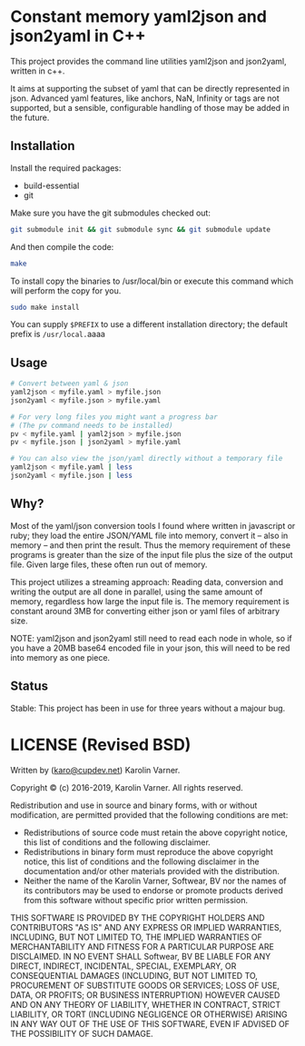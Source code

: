 # Constant memory yaml2json and json2yaml in C++

This project provides the command line utilities yaml2json
and json2yaml, written in c++.

It aims at supporting the subset of yaml that can be
directly represented in json. Advanced yaml features, like
anchors, NaN, Infinity or tags are not supported, but
a sensible, configurable handling of those may be added in
the future.

## Installation

Install the required packages:

- build-essential
- git

Make sure you have the git submodules checked out:

```sh
git submodule init && git submodule sync && git submodule update
```

And then compile the code:

```sh
make
```

To install copy the binaries to /usr/local/bin or execute this command
which will perform the copy for you.

```sh
sudo make install
```

You can supply `$PREFIX` to use a different installation directory; the
default prefix is `/usr/local.`aaaa

## Usage

```sh
# Convert between yaml & json
yaml2json < myfile.yaml > myfile.json
json2yaml < myfile.json > myfile.yaml

# For very long files you might want a progress bar
# (The pv command needs to be installed)
pv < myfile.yaml | yaml2json > myfile.json
pv < myfile.json | json2yaml > myfile.yaml

# You can also view the json/yaml directly without a temporary file
yaml2json < myfile.yaml | less
json2yaml < myfile.json | less
```

## Why?

Most of the yaml/json conversion tools I found where written
in javascript or ruby; they load the entire JSON/YAML file
into memory, convert it – also in memory – and then print
the result.
Thus the memory requirement of these programs is greater
than the size of the input file plus the size of the output
file.
Given large files, these often run out of memory.

This project utilizes a streaming approach: Reading data,
conversion and writing the output are all done in parallel,
using the same amount of memory, regardless how large the
input file is. The memory requirement is constant around 3MB
for converting either json or yaml files of arbitrary size.

NOTE: yaml2json and json2yaml still need to read each node
in whole, so if you have a 20MB base64 encoded file in your
json, this will need to be red into memory as one piece.

## Status

Stable: This project has been in use for three years without a majour bug.

# LICENSE (Revised BSD)

Written by (karo@cupdev.net) Karolin Varner.

Copyright © (c) 2016-2019, Karolin Varner.
All rights reserved.

Redistribution and use in source and binary forms, with or without
modification, are permitted provided that the following conditions are met:
* Redistributions of source code must retain the above copyright
  notice, this list of conditions and the following disclaimer.
* Redistributions in binary form must reproduce the above copyright
  notice, this list of conditions and the following disclaimer in the
  documentation and/or other materials provided with the distribution.
* Neither the name of the Karolin Varner, Softwear, BV nor the
  names of its contributors may be used to endorse or promote products
  derived from this software without specific prior written permission.

THIS SOFTWARE IS PROVIDED BY THE COPYRIGHT HOLDERS AND CONTRIBUTORS "AS IS" AND
ANY EXPRESS OR IMPLIED WARRANTIES, INCLUDING, BUT NOT LIMITED TO, THE IMPLIED
WARRANTIES OF MERCHANTABILITY AND FITNESS FOR A PARTICULAR PURPOSE ARE
DISCLAIMED. IN NO EVENT SHALL Softwear, BV BE LIABLE FOR ANY
DIRECT, INDIRECT, INCIDENTAL, SPECIAL, EXEMPLARY, OR CONSEQUENTIAL DAMAGES
(INCLUDING, BUT NOT LIMITED TO, PROCUREMENT OF SUBSTITUTE GOODS OR SERVICES;
LOSS OF USE, DATA, OR PROFITS; OR BUSINESS INTERRUPTION) HOWEVER CAUSED AND
ON ANY THEORY OF LIABILITY, WHETHER IN CONTRACT, STRICT LIABILITY, OR TORT
(INCLUDING NEGLIGENCE OR OTHERWISE) ARISING IN ANY WAY OUT OF THE USE OF THIS
SOFTWARE, EVEN IF ADVISED OF THE POSSIBILITY OF SUCH DAMAGE.
